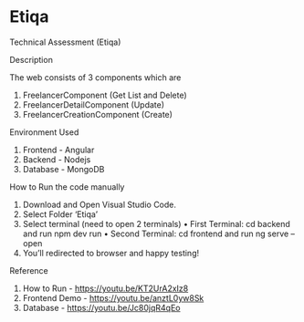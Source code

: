 # Etiqa
Technical Assessment (Etiqa)

Description

The web consists of 3 components which are
1. FreelancerComponent (Get List and Delete)
2. FreelancerDetailComponent (Update)
3. FreelancerCreationComponent (Create)

Environment Used
1. Frontend - Angular
2. Backend - Nodejs
3. Database - MongoDB

How to Run the code manually
1.	Download and Open Visual Studio Code.
3.	Select Folder ‘Etiqa’
4.	Select terminal (need to open 2 terminals)
•	First Terminal: cd backend and run npm dev run
•	Second Terminal: cd frontend and run ng serve –open
4.	You’ll redirected to browser and happy testing!

Reference

1. How to Run - https://youtu.be/KT2UrA2xIz8
2. Frontend Demo - https://youtu.be/anztL0yw8Sk
3. Database - https://youtu.be/Jc80jqR4qEo

